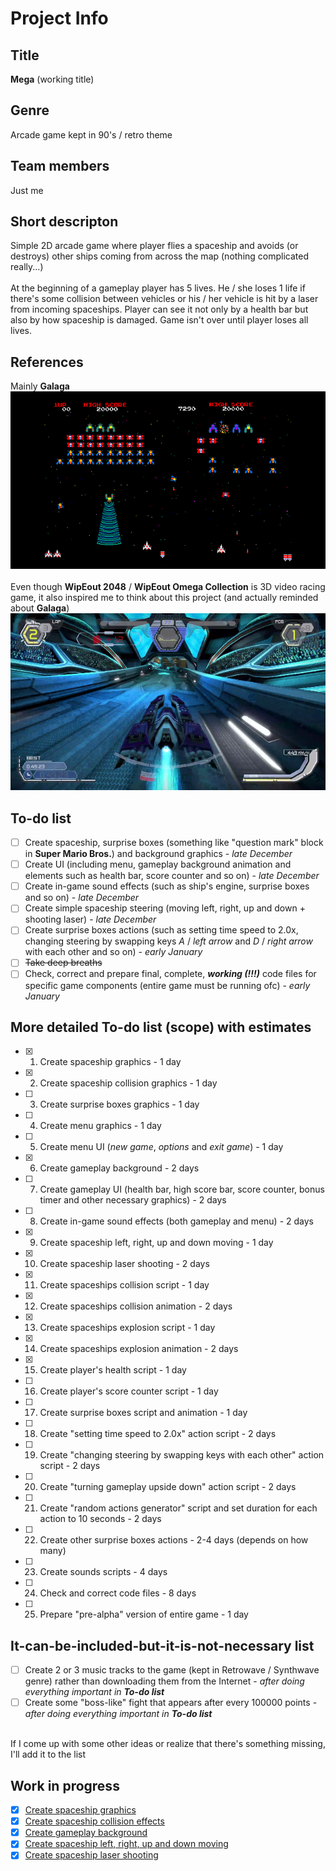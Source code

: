 # Project Info

## Title
**Mega** (working title)

## Genre
Arcade game kept in 90's / retro theme

## Team members
Just me

## Short descripton
Simple 2D arcade game where player flies a spaceship and avoids (or destroys) other ships coming from across the map (nothing complicated really...)
<br />
<br />
At the beginning of a gameplay player has 5 lives. He / she loses 1 life if there's some collision between vehicles or his / her vehicle is hit by a laser from incoming spaceships. Player can see it not only by a health bar but also by how spaceship is damaged. Game isn't over until player loses all lives.

## References
Mainly **Galaga**<br />
![Galaga](https://raw.githubusercontent.com/mcelewski/stationary-engines/master/Pictures/Galaga.png)<br /><br />
Even though **WipEout 2048** / **WipEout Omega Collection** is 3D video racing game, it also inspired me to think about this project (and actually reminded about **Galaga**)<br />
![WipEout](https://raw.githubusercontent.com/mcelewski/stationary-engines/master/Pictures/WipEout.png)

## To-do list
- [ ] Create spaceship, surprise boxes (something like "question mark" block in **Super Mario Bros.**) and background graphics - *late December*
- [ ] Create UI (including menu, gameplay background animation and elements such as health bar, score counter and so on) - *late December*
- [ ] Create in-game sound effects (such as ship's engine, surprise boxes and so on) - *late December*
- [ ] Create simple spaceship steering (moving left, right, up and down + shooting laser) - *late December*
- [ ] Create surprise boxes actions (such as setting time speed to 2.0x, changing steering by swapping keys *A* / *left arrow* and *D* / *right arrow* with each other and so on) - *early January*
- [ ] ~~Take deep breaths~~
- [ ] Check, correct and prepare final, complete, **_working (!!!)_** code files for specific game components (entire game must be running ofc) - *early January*

## More detailed To-do list (scope) with estimates
- [x] 1. Create spaceship graphics - 1 day
- [x] 2. Create spaceship collision graphics - 1 day
- [ ] 3. Create surprise boxes graphics - 1 day
- [ ] 4. Create menu graphics - 1 day
- [ ] 5. Create menu UI (*new game*, *options* and *exit game*) - 1 day
- [x] 6. Create gameplay background - 2 days
- [ ] 7. Create gameplay UI (health bar, high score bar, score counter, bonus timer and other necessary graphics) - 2 days
- [ ] 8. Create in-game sound effects (both gameplay and menu) - 2 days
- [x] 9. Create spaceship left, right, up and down moving - 1 day
- [x] 10. Create spaceship laser shooting - 2 days
- [x] 11. Create spaceships collision script - 1 day
- [x] 12. Create spaceships collision animation - 2 days
- [x] 13. Create spaceships explosion script - 1 day
- [x] 14. Create spaceships explosion animation - 2 days
- [x] 15. Create player's health script - 1 day
- [ ] 16. Create player's score counter script - 1 day
- [ ] 17. Create surprise boxes script and animation - 1 day
- [ ] 18. Create "setting time speed to 2.0x" action script - 2 days
- [ ] 19. Create "changing steering by swapping keys with each other" action script - 2 days
- [ ] 20. Create "turning gameplay upside down" action script - 2 days
- [ ] 21. Create "random actions generator" script and set duration for each action to 10 seconds - 2 days
- [ ] 22. Create other surprise boxes actions - 2-4 days (depends on how many)
- [ ] 23. Create sounds scripts - 4 days
- [ ] 24. Check and correct code files - 8 days
- [ ] 25. Prepare "pre-alpha" version of entire game - 1 day

## It-can-be-included-but-it-is-not-necessary list
- [ ] Create 2 or 3 music tracks to the game (kept in Retrowave / Synthwave genre) rather than downloading them from the Internet - *after doing everything important in **To-do list***
- [ ] Create some "boss-like" fight that appears after every 100000 points - *after doing everything important in **To-do list***
<br />
If I come up with some other ideas or realize that there's something missing, I'll add it to the list

## Work in progress
- [x] [Create spaceship graphics](https://github.com/mcelewski/stationary-engines/blob/master/Models/spaceships_models.png)
- [x] [Create spaceship collision effects](https://github.com/mcelewski/stationary-engines/blob/master/Models/player_spaceship_collision_effects.png)
- [x] [Create gameplay background](https://github.com/mcelewski/stationary-engines/blob/master/GIFs/background_animation.gif)
- [x] [Create spaceship left, right, up and down moving](https://github.com/mcelewski/stationary-engines/blob/master/GIFs/spaceship_moving.gif)
- [x] [Create spaceship laser shooting](https://github.com/mcelewski/stationary-engines/blob/master/GIFs/spaceship_laser_shooting.gif)
